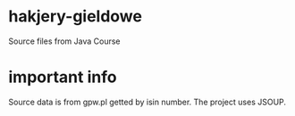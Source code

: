 # hakjery-gieldowe
Source files from Java Course

# important info
Source data is from gpw.pl getted by isin number. 
The project uses JSOUP.
